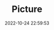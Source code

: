 ---
weight: 1
images:
- /images/edited/130.jpeg
title: Picture
date: 2022-10-24 22:59:53
tags: [luminar neo,work,person]
---